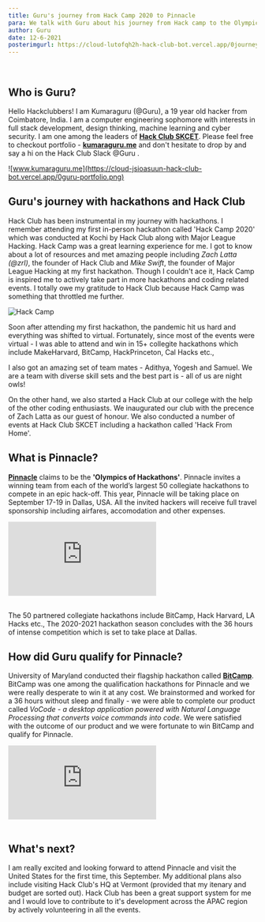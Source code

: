 ```yaml
---
title: Guru's journey from Hack Camp 2020 to Pinnacle
para: We talk with Guru about his journey from Hack camp to the Olympics of hackathons.
author: Guru
date: 12-6-2021
posterimgurl: https://cloud-lutofqh2h-hack-club-bot.vercel.app/0journey-hackclub.png
---
```


<br/>

## Who is Guru?

Hello Hackclubbers! I am Kumaraguru (@Guru), a 19 year old hacker from Coimbatore, India. I am a computer engineering sophomore with interests in full stack development, design thinking, machine learning and cyber security.  I am one among the leaders of [**Hack Club SKCET**](https://hackclubskcet.tech/). Please feel free to checkout portfolio - [**kumaraguru.me**](https://kumaraguru.me/) and don't hesitate to drop by and say a hi on the Hack Club Slack @Guru .

![www.kumaraguru.me](https://cloud-jsioasuun-hack-club-bot.vercel.app/0guru-portfolio.png)

## Guru's journey with hackathons and Hack Club

Hack Club has been instrumental in my journey with hackathons. I remember attending my first in-person hackathon called 'Hack Camp 2020' which was conducted at Kochi by Hack Club along with Major League Hacking. Hack Camp was a great learning experience for me. I got to know about a lot of resources and met amazing people including *Zach Latta (@zrl)*, the founder of Hack Club and *Mike Swift*, the founder of Major League Hacking at my first hackathon. Though I couldn't ace it, Hack Camp is inspired me to actively take part in more hackathons and coding related events. I totally owe my gratitude to Hack Club because Hack Camp was something that throttled me further.

![Hack Camp](https://cloud-i2eebzgs5-hack-club-bot.vercel.app/0hackcamp.png)

Soon after attending my first hackathon, the pandemic hit us hard and everything was shifted to virtual. Fortunately, since most of the events were virtual - I was able to attend and win in 15+ collegite hackathons which include MakeHarvard, BitCamp, HackPrinceton, Cal Hacks etc.,

I also got an amazing set of team mates - Adithya, Yogesh and Samuel. We are a team with diverse skill sets and the best part is - all of us are night owls!

On the other hand, we also started a Hack Club at our college with the help of the other coding enthusiasts. We inaugurated our club with the precence of Zach Latta as our guest of honour. We also conducted a number of events at Hack Club SKCET including a hackathon called 'Hack From Home'.

## What is Pinnacle?

[**Pinnacle**](https://pinnacle.us.org) claims to be the **'Olympics of Hackathons'**. Pinnacle invites a winning team from each of the world’s largest 50 collegiate hackathons to compete in an epic hack-off. This year, Pinnacle will be taking place on September 17-19 in Dallas, USA. All the invited hackers will receive full travel sponsorship including airfares, accomodation and other expenses.

<div class='embed-container'>
<iframe src='https://www.youtube.com/embed/x14vZtYe9Sw' frameborder='0' allow="accelerometer; autoplay; clipboard-write; encrypted-media; gyroscope; picture-in-picture"  allowfullscreen>
</iframe>
</div>
<br>

The 50 partnered collegiate hackathons include BitCamp, Hack Harvard, LA Hacks etc., The 2020-2021 hackathon season concludes with the 36 hours of intense competition which is set to take place at Dallas.

## How did Guru qualify for Pinnacle?

University of Maryland conducted their flagship hackathon called [**BitCamp**](https://bit.camp). BitCamp was one among the qualification hackathons for Pinnacle and we were really desperate to win it at any cost. We brainstormed and worked for a 36 hours without sleep and finally - we were able to complete our product called *VoCode - a desktop application powered with Natural Language Processing that converts voice commands into code*. We were satisfied with the outcome of our product and we were fortunate to win BitCamp and qualify for Pinnacle.

<div class='embed-container'>
<iframe src='https://www.youtube.com/embed/mcxBt4aQMr0' frameborder='0' allow="accelerometer; autoplay; clipboard-write; encrypted-media; gyroscope; picture-in-picture"  allowfullscreen>
</iframe>
</div>
<br>

## What's next?

I am really excited and looking forward to attend Pinnacle and visit the United States for the first time, this September. My additional plans also include visiting Hack Club's HQ at Vermont (provided that my itenary and budget are sorted out). Hack Club has been a great support system for me and I would love to contribute to it's development across the APAC region by actively volunteering in all the events.
